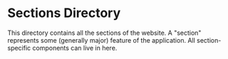 # Sections Directory

This directory contains all the sections of the website. A "section" represents some (generally major) feature of the application. All section-specific components can live in here.
